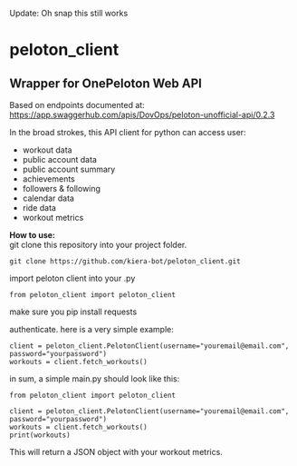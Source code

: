 Update: Oh snap this still works

# peloton_client
## Wrapper for OnePeloton Web API

Based on endpoints documented at:  
https://app.swaggerhub.com/apis/DovOps/peloton-unofficial-api/0.2.3

In the broad strokes, this API client for python can access user:  
 - workout data
 - public account data
 - public account summary
 - achievements
 - followers & following
 - calendar data
 - ride data
 - workout metrics
 
**How to use:**   
git clone this repository into your project folder. 

```
git clone https://github.com/kiera-bot/peloton_client.git
```
  
import peloton client into your .py
```   
from peloton_client import peloton_client
```

make sure you pip install requests 
   
authenticate. here is a very simple example:
```
client = peloton_client.PelotonClient(username="youremail@email.com", password="yourpassword")
workouts = client.fetch_workouts()
```

in sum, a simple main.py should look like this: 
```
from peloton_client import peloton_client

client = peloton_client.PelotonClient(username="youremail@email.com", password="yourpassword")
workouts = client.fetch_workouts()
print(workouts)

```

This will return a JSON object with your workout metrics.

